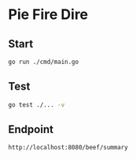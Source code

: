 # Pie Fire Dire

## Start

```bash
go run ./cmd/main.go
```

## Test

```bash
go test ./... -v
```

## Endpoint

```bash
http://localhost:8080/beef/summary
```